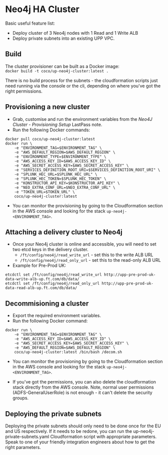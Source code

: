 # Neo4j HA Cluster

Basic useful feature list:

 * Deploy cluster of 3 Neo4j nodes with 1 Read and 1 Write ALB
 * Deploy private subnets into an existing UPP VPC.

## Build
The cluster provisioner can be built as a Docker image: \
`docker build -t coco/up-neo4j-cluster:latest .`

There is no build process for the subnets - the cloudformation scripts just need running
via the console or the cli, depending on where you've got the right permissions.

## Provisioning a new cluster
- Grab, customise and run the environment variables from the *Neo4J Cluster - Provisioning Setup* LastPass note.
- Run the following Docker commands:
```
docker pull coco/up-neo4j-cluster:latest
docker run \
    -e "ENVIRONMENT_TAG=$ENVIRONMENT_TAG" \
    -e "AWS_DEFAULT_REGION=$AWS_DEFAULT_REGION" \
    -e "ENVIRONMENT_TYPE=$ENVIRONMENT_TYPE" \
    -e "AWS_ACCESS_KEY_ID=$AWS_ACCESS_KEY_ID" \
    -e "AWS_SECRET_ACCESS_KEY=$AWS_SECRET_ACCESS_KEY" \
    -e "SERVICES_DEFINITION_ROOT_URI=$SERVICES_DEFINITION_ROOT_URI" \
    -e "SPLUNK_HEC_URL=$SPLUNK_HEC_URL" \
    -e "SPLUNK_HEC_TOKEN=$SPLUNK_HEC_TOKEN" \
    -e "KONSTRUCTOR_API_KEY=$KONSTRUCTOR_API_KEY" \
    -e "NEO_EXTRA_CONF_URL=$NEO_EXTRA_CONF_URL" \
    -e "TOKEN_URL=$TOKEN_URL" \
    coco/up-neo4j-cluster:latest
```
- You can monitor the provisioning by going to the Cloudformation section in the AWS console and looking for the stack `up-neo4j-<ENVIRONMENT_TAG>`.

## Attaching a delivery cluster to Neo4j
- Once your Neo4j cluster is online and accessible, you will need to set two etcd keys in the delivery cluster.
  - `/ft/config/neo4j/read_write_url` - set this to the write ALB URL
  - `/ft/config/neo4j/read_only_url` - set this to the read-only ALB URL
- Example for Pre-Prod UK:
```
etcdctl set /ft/config/neo4j/read_write_url http://upp-pre-prod-uk-data-write-alb-up.ft.com/db/data/
etcdctl set /ft/config/neo4j/read_only_url http://upp-pre-prod-uk-data-read-alb-up.ft.com/db/data/
```


## Decommisioning a cluster
- Export the required environment variables.
- Run the following Docker command:
```
docker run \
    -e "ENVIRONMENT_TAG=$ENVIRONMENT_TAG" \
    -e "AWS_ACCESS_KEY_ID=$AWS_ACCESS_KEY_ID" \
    -e "AWS_SECRET_ACCESS_KEY=$AWS_SECRET_ACCESS_KEY" \
    -e "AWS_DEFAULT_REGION=$AWS_DEFAULT_REGION" \
    coco/up-neo4j-cluster:latest /bin/bash /decom.sh
```
- You can monitor the provisioning by going to the Cloudformation section in the AWS console and looking for the stack `up-neo4j-<ENVIRONMENT_TAG>`.

- If you've got the permissions, you can also delete the cloudformation stack directly from the AWS console.  Note, normal user permissions (ADFS-GeneralUserRole) is not enough - it can't delete the security groups.


## Deploying the private subnets
Deploying the private subnets should only need to be done once for the EU and US respectively.  If it needs to be redone, you can run the up-neo4j-private-subnets.yaml Cloudformation script with appropriate parameters.  Speak to one of your friendly integration engineers about how to get the right parameters.
